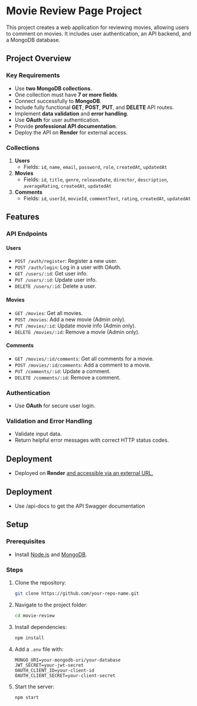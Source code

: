 # Movie Review Page Project

This project creates a web application for reviewing movies, allowing users to comment on movies. It includes user authentication, an API backend, and a MongoDB database.

## Project Overview

### Key Requirements
- Use **two MongoDB collections**.
- One collection must have **7 or more fields**.
- Connect successfully to **MongoDB**.
- Include fully functional **GET**, **POST**, **PUT**, and **DELETE** API routes.
- Implement **data validation** and **error handling**.
- Use **OAuth** for user authentication.
- Provide **professional API documentation**.
- Deploy the API on **Render** for external access.

### Collections
1. **Users**
   - Fields: `id`, `name`, `email`, `password`, `role`, `createdAt`, `updatedAt`
2. **Movies**
   - Fields: `id`, `title`, `genre`, `releaseDate`, `director`, `description`, `averageRating`, `createdAt`, `updatedAt`
3. **Comments**
   - Fields: `id`, `userId`, `movieId`, `commentText`, `rating`, `createdAt`, `updatedAt`

## Features

### API Endpoints
#### Users
- `POST /auth/register`: Register a new user.
- `POST /auth/login`: Log in a user with OAuth.
- `GET /users/:id`: Get user info.
- `PUT /users/:id`: Update user info.
- `DELETE /users/:id`: Delete a user.

#### Movies
- `GET /movies`: Get all movies.
- `POST /movies`: Add a new movie (Admin only).
- `PUT /movies/:id`: Update movie info (Admin only).
- `DELETE /movies/:id`: Remove a movie (Admin only).

#### Comments
- `GET /movies/:id/comments`: Get all comments for a movie.
- `POST /movies/:id/comments`: Add a comment to a movie.
- `PUT /comments/:id`: Update a comment.
- `DELETE /comments/:id`: Remove a comment.

### Authentication
- Use **OAuth** for secure user login.

### Validation and Error Handling
- Validate input data.
- Return helpful error messages with correct HTTP status codes.

## Deployment
- Deployed on **Render** [and accessible via an external URL.](https://movies-api-cse-341.onrender.com/)

## Deployment
 - Use /api-docs to get the API Swagger documentation

## Setup

### Prerequisites
- Install [Node.js](https://nodejs.org/) and [MongoDB](https://www.mongodb.com/).

### Steps
1. Clone the repository:
   ```bash
   git clone https://github.com/your-repo-name.git
   ```
2. Navigate to the project folder:
   ```bash
   cd movie-review
   ```
3. Install dependencies:
   ```bash
   npm install
   ```
4. Add a `.env` file with:
   ```env
   MONGO_URI=your-mongodb-uri/your-database
   JWT_SECRET=your-jwt-secret
   OAUTH_CLIENT_ID=your-client-id
   OAUTH_CLIENT_SECRET=your-client-secret
   ```
5. Start the server:
   ```bash
   npm start
   ```
